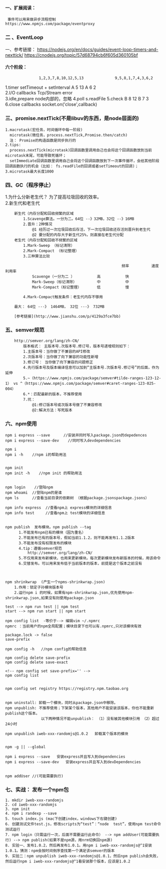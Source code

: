 #### 一、扩展阅读： ####
     事件可以用来做异步流程控制   
    https://www.npmjs.com/package/eventproxy
### 二 、EventLoop ###

一、参考链接：
   https://nodejs.org/en/docs/guides/event-loop-timers-and-nexttick/
   https://cnodejs.org/topic/57d68794cb6f605d360105bf
####  六个阶段： ####
                   1,2,3,7,8,10,12,5,13              9,5,8,1,7,4,3,6,2

1.timer           setTimeout + setInterval     A  5 13                     A 6   2    
2.I/O callbacks       Tcp/Stream error        
3.idle,prepare         node内部的，忽略
4.poll                  s.readFile
5.check                                        B   8 12                     B 7   3
6.close callbacks   socket.on('close',callback)

###  三、promise.nextTick(不是libuv的东西，是node层面的)  ###
    1.macrotask(宏任务，时间循环中每一阶段)  
      microtask(微任务，process.nextTick,Promise.then/catch)  
      注： Promise的构造函数是同步执行的  
    2.tips:
      process.nextTick(microtask)回调函数里调用自己也会将这个回调函数放到当前microtask末尾，可能导致死循环；
      setImmediate回调函数里调用自己会将这个回调函数放到下一次事件循环，会给其他阶段回调函数执行的机会（比如： fs.readFile的回调或者setTimeout的回调)；
    3.microtask最大长度1000
### 四、GC（程序停止） ###
   1.为什么分新老生代？  为了提高垃圾回收的效率。  
   2.新生代和老生代 
    
        新生代（内存分配和回收频繁的区域 
            1.Scavenge算法。一分为二。64位 --》32MB，32位 --》16MB   
            2.晋升：2种情况  
                @1 经历过一次垃圾回收后存活，下一次垃圾回收还存活则晋升到老生代  
                @2 要分配的内存大于新生代25%，则直接在老生代分配    
        老生代（内存分配和回收不频繁的区域  
            1.Mark-Sweep （标记清除）  
            2.Mark-Compact （标记整理）  
            3.三种算法比较  

                                                        频率          速度          利用率         
                Scavenge（一分为二 ）          高           快                
                Mark-Sweep（标记清除）         中           中
                Mark-Compact（标记整理）       低           慢

            4.Mark-Compact触发条件：老生代内存不够用  

        最大： 64位 ---》 1464MB， 32位 ---》 732MB
        
        [参考链接](http://www.jianshu.com/p/4129a3fce7bb)
### 五、semver规范  ### 
        http://semver.org/lang/zh-CN/
            版本格式： 主版本号.次版本号.修订号，版本号递增规则如下：
            1.主版本号：当你做了不兼容的API修改
            2.次版本号：当你做了向下兼容的功能性新增
            3.修订号： 当你做了向下兼容的问题修正
            4.先行版本号及版本编译信息可以加到“主版本号.次版本号.修订号”的后面，作为延伸
            5.~（https://www.npmjs.com/package/semver#tilde-ranges-123-12-1） vs ^（https://www.npmjs.com/package/semver#caret-ranges-123-025-004）
            6.*：匹配最新的版本，不推荐使用
            7.坑：
                @1:修订版本号或次版本号做了不兼容修改
                @2:解决方法：写死版本

### 六、npm使用 ### 
    npm i express --save      //安装并同时写入package.json的depedences
    npm i express --save-dev    //同时写入devdependencies

    npm i        
    npm i -h    //npm i的帮助用法


    npm init 
    npm init -h    //npm init 的帮助用法


    npm login    //登陆npm 
    npm whoami  //登陆npm的是谁
    npm ls      //查看当前目录的依赖树 （根据package.jsonspackage.jsons）

    npm info express  //查看npm上 express模块的详细信息
    npm info test     //查看npm上 test模块的详细信息


    npm publish  发布模块。npm publish --tag
          1.不能发布npm已有的模块（因为重名）
          2.不能发布已有的版本号，假如当前1.1.2，则不能再发布1.1.2版本
          3.不能发布没有权限发布的模块
          4.tip：遵循semver规范
              http://semver.org/lang/zh-CN/
          5.不仅用来发布新模块，也用来更新模块。每次更新模块发布新版本的时候，用该命令
          6.交替发布。可以用来发布低于当前版本的版本，前提是这个版本之前没有
            


    npm shrinkwrap  (产生一个npms-shrinkwrap.json)
        1.作用：锁定子孙模块版本号
        2.运行npm i 的时候，如果有npm-shrinkwrap.json,优先使用npm-shrinkwrap.json,如果没有则使用package.json

    test --> npm run test || npm test
    start --> npm run start || npm start

    npm config list  -等价于--> 编辑vim ~/.npmrc
    npmrc ：当前用户的npm全局配置；模块目录下也可以有.npmrc,只对该模块有效

    package.lock -> false
    save-prefix 

    npm config -h   //npm config的帮助信息

    npm config delete save-prefix
    npm config delete save-exact

    <!-- npm config set save-prefix='' -->
    npm config list   


    npm config set registry https://registry.npm.taobao.org 


    npm uninstall: 卸载一个模块，同时从package.json中移除。
    npm unpublish: 不推荐使用；下架某个版本，其他用户不能安装该版本，你也不能重新publish这个版本。
                    以下两种情况不能unpublish： （1）没有被其他模块引用 （2）超过24小时

    npm unpublish iweb-xxx-randomjs@1.0.2   卸载某个版本的模块


    npm -g || --global

    npm i express --save   安装express并且写入到dependencies
    npm i express --save-dev   安装express并且写入到devDependencies


    npm addUser //(可能需要执行)

### 七、实战： 发布一个npm包 ###
    1. mkdir iweb-xxx-randomjs
    2. cd iweb-xxx-randomjs
    3. npm init
    4. npm i randexp --save
    5. touch index.js (mac下创建index，windows下右键创建)
    6. 创建测试文件test.js，修改scripts为“test”：“node  test”，使用npm test命令测试运行
    7. npm login（只需运行一次，后面不需要运行此命令） --> npm addUser(可能需要执行) --> npm publish(如果不是npm源，用nrm切换回npm源)
    8. 实验一、发布1.0.2，然后再发布1.0.1。用npm i iweb-xxx-randomjs@^1安装1.0.1。猜测：npm会按时间倒序查找第一个满足该semver的版本
    9. 实验二：npm unpublish iweb-xxx-randomjs@1.0.1，然后npm publish会失败，然后运行npm i iweb-xxx-randomjs@^1看安装那个版本，应该是1.0.2